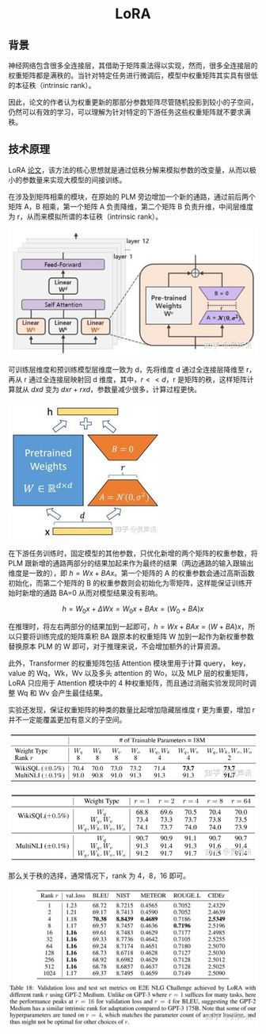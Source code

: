 # <center> LoRA </center>

## 背景

神经网络包含很多全连接层，其借助于矩阵乘法得以实现，然而，很多全连接层的权重矩阵都是满秩的。当针对特定任务进行微调后，模型中权重矩阵其实具有很低的本征秩（intrinsic rank）。

因此，论文的作者认为权重更新的那部分参数矩阵尽管随机投影到较小的子空间，仍然可以有效的学习，可以理解为针对特定的下游任务这些权重矩阵就不要求满秩。

## 技术原理

LoRA [论文](https://arxiv.org/abs/2106.09685)，该方法的核心思想就是通过低秩分解来模拟参数的改变量，从而以极小的参数量来实现大模型的间接训练。

在涉及到矩阵相乘的模块，在原始的 PLM 旁边增加一个新的通路，通过前后两个矩阵 A，B 相乘，第一个矩阵 A 负责降维，第二个矩阵 B 负责升维，中间层维度为 r，从而来模拟所谓的本征秩（intrinsic rank）。

![alt text](image.png)

可训练层维度和预训练模型层维度一致为 d，先将维度 d 通过全连接层降维至 r，再从 r 通过全连接层映射回 d 维度，其中，$r<<d$，r 是矩阵的秩，这样矩阵计算就从 $d x d$ 变为 $d x r + r x d$，参数量减少很多，计算过程更快。

![alt text](image-1.png)

在下游任务训练时，固定模型的其他参数，只优化新增的两个矩阵的权重参数，将 PLM 跟新增的通路两部分的结果加起来作为最终的结果（两边通路的输入跟输出维度是一致的），即 $h=Wx+BAx$。第一个矩阵的 A 的权重参数会通过高斯函数初始化，而第二个矩阵的 B 的权重参数则会初始化为零矩阵，这样能保证训练开始时新增的通路 BA=0 从而对模型结果没有影响。

$$h = W_0x + \Delta Wx = W_0x + BAx = (W_0+BA)x$$

在推理时，将左右两部分的结果加到一起即可，$h=Wx+BAx=(W+BA)x$，所以只要将训练完成的矩阵乘积 BA 跟原本的权重矩阵 W 加到一起作为新权重参数替换原本 PLM 的 W 即可，对于推理来说，不会增加额外的计算资源。

此外，Transformer 的权重矩阵包括 Attention 模块里用于计算 query， key， value 的 Wq，Wk，Wv 以及多头 attention 的 Wo，以及 MLP 层的权重矩阵，LoRA 只应用于 Attention 模块中的 4 种权重矩阵，而且通过消融实验发现同时调整 Wq 和 Wv 会产生最佳结果。

实验还发现，保证权重矩阵的种类的数量比起增加隐藏层维度 r 更为重要，增加 r 并不一定能覆盖更加有意义的子空间。

![alt text](image-2.png)

![alt text](image-3.png)

那么关于秩的选择，通常情况下，rank 为 4，8，16 即可。

![alt text](image-4.png)